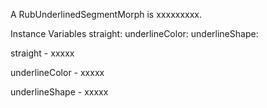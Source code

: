 A RubUnderlinedSegmentMorph is xxxxxxxxx.Instance Variables	straight:		<Object>	underlineColor:		<Object>	underlineShape:		<Object>straight	- xxxxxunderlineColor	- xxxxxunderlineShape	- xxxxx